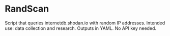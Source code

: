 # RandScan
Script that queries internetdb.shodan.io with random IP addresses. Intended use: data collection and research. Outputs in YAML. No API key needed.

